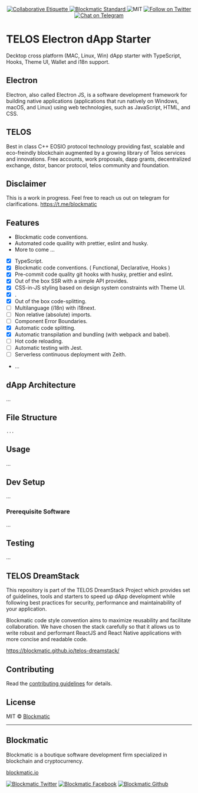 <p align="center">
	</a>
	<a href="https://git.io/col">
		<img src="https://img.shields.io/badge/%E2%9C%93-collaborative_etiquette-brightgreen.svg" alt="Collaborative Etiquette">
	</a>
  <a href="https://developers.blockmatic.io">
		<img src="https://img.shields.io/badge/code%20style-blockmatic-brightgreen.svg" alt="Blockmatic Standard">
	</a>
	<img src="https://img.shields.io/dub/l/vibe-d.svg" alt="MIT" />
	<a href="https://twitter.com/intent/follow?screen_name=blockmatic_io">
		<img src="https://img.shields.io/twitter/follow/blockmatic_io.svg?style=social&logo=twitter" alt="Follow on Twitter" />
	</a>
	<a href="https://t.me/blockmatic">
		<img src="https://img.shields.io/badge/-Chat%20on%20Telegram-blue?style=social&logo=telegram" alt="Chat on Telegram">
	</a>
</p>

# TELOS Electron dApp Starter

Decktop cross platform (MAC, Linux, Win) dApp starter with TypeScript, Hooks, Theme UI, Wallet and i18n support.

## Electron

Electron, also called Electron JS, is a software development framework for building native applications (applications that run natively on Windows, macOS, and Linux) using web technologies, such as JavaScript, HTML, and CSS.

## TELOS

Best in class C++ EOSIO protocol technology providing fast, scalable and eco-freindly blockchain augmented by a growing library of Telos services and innovations. Free accounts, work proposals, dapp grants, decentralized exchange, dstor, bancor protocol, telos community and foundation.

## Disclaimer

This is a work in progress. Feel free to reach us out on telegram for clarifications. 
https://t.me/blockmatic

## Features

- Blockmatic code conventions.
- Automated code quaility with prettier, eslint and husky.
- More to come ...

- [x] TypeScript.
- [x] Blockmatic code conventions. ( Functional, Declarative, Hooks )
- [x] Pre-commit code quality git hooks with husky, prettier and eslint.
- [x] Out of the box SSR with a simple API provides.
- [x] CSS-in-JS styling based on design system constraints with Theme UI.
- [x] .
- [x] Out of the box code-splitting.
- [ ] Multilanguage (i18n) with i18next.
- [ ] Non relative (absolute) imports.
- [ ] Component Error Boundaries.
- [x] Automatic code splitting.
- [x] Automatic transpilation and bundling (with webpack and babel).
- [ ] Hot code reloading.
- [ ] Automatic testing with Jest.
- [ ] Serverless continuous deployment with Zeith.
- ...

## dApp Architecture

...


## File Structure

```
...
```

## Usage

...

## Dev Setup

...

### Prerequisite Software

...

## Testing

...


## TELOS DreamStack

This repository is part of the TELOS DreamStack Project which provides set of guidelines, tools and starters to speed up dApp development while following best practices for security, performance and maintainability of your application. 

Blockmatic code style convention aims to maximize reusability and facilitate collaboration. We have chosen the stack carefully so that it allows us to write robust and performant ReactJS and React Native applications with more concise and readable code.

https://blockmatic.github.io/telos-dreamstack/

## Contributing

Read the [contributing guidelines](https://developers.blockmatic.io) for details.

## License

MIT © [Blockmatic](http://blockmatic.io)  

---

## Blockmatic

Blockmatic is a boutique software development firm specialized in blockchain and cryptocurrency.

[blockmatic.io](https://blockmatic.io)  

<!-- Please don't remove this: Grab your social icons from https://github.com/carlsednaoui/gitsocial -->

<!-- display the social media buttons in your README -->

[![Blockmatic Twitter][1.1]][1]
[![Blockmatic Facebook][2.1]][2]
[![Blockmatic Github][3.1]][3]

<!-- links to social media icons -->
<!-- no need to change these -->

<!-- icons with padding -->

[1.1]: http://i.imgur.com/tXSoThF.png (twitter icon with padding)
[2.1]: http://i.imgur.com/P3YfQoD.png (facebook icon with padding)
[3.1]: http://i.imgur.com/0o48UoR.png (github icon with padding)

<!-- icons without padding -->

[1.2]: http://i.imgur.com/wWzX9uB.png (twitter icon without padding)
[2.2]: http://i.imgur.com/fep1WsG.png (facebook icon without padding)
[3.2]: http://i.imgur.com/9I6NRUm.png (github icon without padding)


<!-- links to your social media accounts -->
<!-- update these accordingly -->

[1]: http://www.twitter.com/blockmatic_io
[2]: http://fb.me/blockmatic.io
[3]: http://www.github.com/blockmatic

<!-- Please don't remove this: Grab your social icons from https://github.com/carlsednaoui/gitsocial -->


